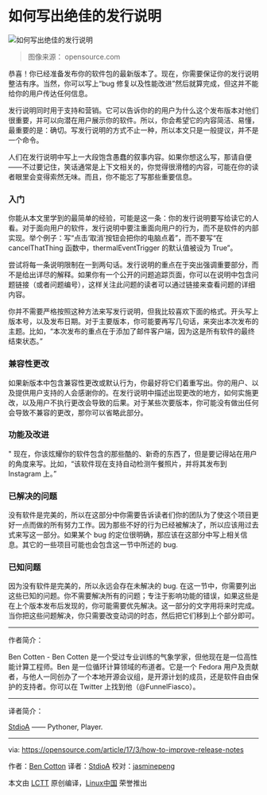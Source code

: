如何写出绝佳的发行说明
============================================================

 ![如何写出绝佳的发行说明](https://opensource.com/sites/default/files/styles/image-full-size/public/images/life/rh_003784_02_os.comcareers_resume_rh1x.png?itok=CK6VJq5w "How to make release notes count") 
>图像来源： opensource.com

恭喜！你已经准备发布你的软件包的最新版本了。现在，你需要保证你的发行说明整洁有序。当然，你可以写上“bug 修复以及性能改进”然后就算完成，但这并不能给你的用户传达任何信息。

发行说明同时用于支持和营销。它可以告诉你的的用户为什么这个发布版本对他们很重要，并可以向潜在用户展示你的软件。所以，你会希望它的内容简洁、易懂，最重要的是：确切。写发行说明的方式不止一种，所以本文只是一般提议，并不是一个命令。

人们在发行说明中写上一大段饱含愚蠢的叙事内容。如果你想这么写，那请自便——不过要记住，笑话通常是上下文相关的，你觉得很滑稽的内容，可能在你的读者眼里会变得索然无味。而且，你不能忘了写那些重要信息。

### 入门

你能从本文里学到的最简单的经验，可能是这一条：你的发行说明要写给读它的人看。对于面向用户的软件，发行说明中要注重面向用户的行为，而不是软件的内部实现。举个例子：写“点击‘取消’按钮会把你的电脑点着”，而不要写“在 cancelThatThing 函数中，thermalEventTrigger 的默认值被设为 True”。

尝试将每一条说明限制在一到两句话。发行说明的重点在于突出强调重要部分，而不是给出详尽的解释。如果你有一个公开的问题追踪页面，你可以在说明中包含问题链接（或者问题编号），这样关注此问题的读者可以通过链接来查看问题的详细内容。

你并不需要严格按照这种方法来写发行说明，但我比较喜欢下面的格式。开头写上版本号，以及发布日期。对于主要版本，你可能要再写几句话，来突出本次发布的主题。比如，“本次发布的重点在于添加了邮件客户端，因为这是所有软件的最终结束状态。”

### 兼容性更改

如果新版本中包含兼容性更改或默认行为，你最好将它们着重写出。你的用户、以及提供用户支持的人会感谢你的。在发行说明中描述出现更改的地方，如何实施更改，以及用户不执行更改会导致的后果。对于某些次要版本，你可能没有做出任何会导致不兼容的更改，那你可以省略此部分。

### 功能及改进
"
现在，你该炫耀你的软件包含的那些酷的、新奇的东西了，但是要记得站在用户的角度来写。比如，“该软件现在支持自动检测午餐照片，并将其发布到 Instagram 上。”

### 已解决的问题

没有软件是完美的，所以在这部分中你需要告诉读者们你的团队为了使这个项目更好一点而做的所有努力工作。因为那些不好的行为已经被解决了，所以应该用过去式来写这一部分。如果某个 bug 的定位很明确，那应该在这部分中写上相关信息。其它的一些项目可能也会包含这一节中所述的 bug.

### 已知问题

因为没有软件是完美的，所以永远会存在未解决的 bug. 在这一节中，你需要列出这些已知的问题。你不需要解决所有的问题；专注于影响功能的错误，如果这些是在上个版本发布后发现的，你可能需要优先解决。这一部分的文字用将来时完成。当你把这些问题解决，你只需要改变动词的时态，然后把它们移到上个部分即可。

--------------------------------------------------------------------------------

作者简介：

Ben Cotten - Ben Cotten 是一个受过专业训练的气象学家，但他现在是一位高性能计算工程师。Ben 是一位循环计算领域的布道者。它是一个 Fedora 用户及贡献者，与他人一同创办了一个本地开源会议组，是开源计划的成员，还是软件自由保护的支持者。你可以在 Twitter 上找到他（@FunnelFiasco）。

--------------

译者简介：

[StdioA](https://www.stdioa.com/) —— Pythoner, Player.

--------------

via: https://opensource.com/article/17/3/how-to-improve-release-notes

作者：[Ben Cotton][a]
译者：[StdioA](https://github.com/StdioA)
校对：[jasminepeng](https://github.com/jasminepeng)

本文由 [LCTT](https://github.com/LCTT/TranslateProject) 原创编译，[Linux中国](https://linux.cn/) 荣誉推出

[a]:https://opensource.com/users/bcotton
[1]:https://opensource.com/article/17/3/how-to-improve-release-notes?rate=81ry_1MGfmsPXV6_y_4St2DQI4XyJAqIzs4yTNtUrpA
[2]:https://opensource.com/user/30131/feed
[3]:https://opensource.com/article/17/3/how-to-improve-release-notes#comments
[4]:https://opensource.com/users/bcotton
